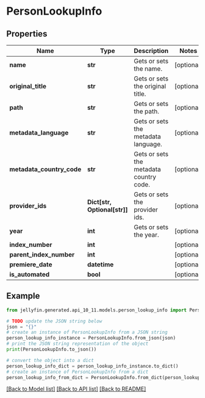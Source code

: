# PersonLookupInfo


## Properties

Name | Type | Description | Notes
------------ | ------------- | ------------- | -------------
**name** | **str** | Gets or sets the name. | [optional] 
**original_title** | **str** | Gets or sets the original title. | [optional] 
**path** | **str** | Gets or sets the path. | [optional] 
**metadata_language** | **str** | Gets or sets the metadata language. | [optional] 
**metadata_country_code** | **str** | Gets or sets the metadata country code. | [optional] 
**provider_ids** | **Dict[str, Optional[str]]** | Gets or sets the provider ids. | [optional] 
**year** | **int** | Gets or sets the year. | [optional] 
**index_number** | **int** |  | [optional] 
**parent_index_number** | **int** |  | [optional] 
**premiere_date** | **datetime** |  | [optional] 
**is_automated** | **bool** |  | [optional] 

## Example

```python
from jellyfin.generated.api_10_11.models.person_lookup_info import PersonLookupInfo

# TODO update the JSON string below
json = "{}"
# create an instance of PersonLookupInfo from a JSON string
person_lookup_info_instance = PersonLookupInfo.from_json(json)
# print the JSON string representation of the object
print(PersonLookupInfo.to_json())

# convert the object into a dict
person_lookup_info_dict = person_lookup_info_instance.to_dict()
# create an instance of PersonLookupInfo from a dict
person_lookup_info_from_dict = PersonLookupInfo.from_dict(person_lookup_info_dict)
```
[[Back to Model list]](README.md#documentation-for-models) [[Back to API list]](README.md#documentation-for-api-endpoints) [[Back to README]](README.md)


